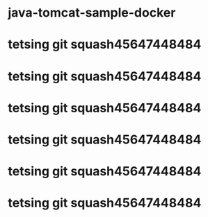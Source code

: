 # java-tomcat-sample-docker

# tetsing git squash45647448484
# tetsing git squash45647448484
# tetsing git squash45647448484
# tetsing git squash45647448484
# tetsing git squash45647448484
# tetsing git squash45647448484

